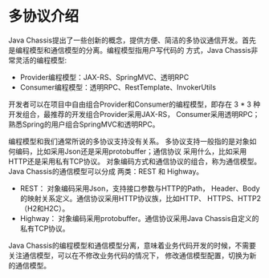 # 多协议介绍

Java Chassis提出了一些创新的概念，提供方便、简洁的多协议通信开发。首先是编程模型和通信模型的分离。编程模型指用户写代码的
方式，Java Chassis非常灵活的编程模型: 

* Provider编程模型：JAX-RS、SpringMVC、透明RPC
* Consumer编程模型：透明RPC、RestTemplate、InvokerUtils

开发者可以在项目中自由组合Provider和Consumer的编程模型，即存在 3 * 3 种开发组合，最推荐的开发组合Provider采用JAX-RS，
Consumer采用透明RPC；熟悉Spring的用户组合SpringMVC和透明RPC。 

编程模型和我们通常所说的多协议支持没有关系。 多协议支持一般指的是对象如何编码，比如采用Json还是采用protobuffer；通信协议
采用什么，比如采用HTTP还是采用私有TCP协议。 对象编码方式和通信协议的组合，称为通信模型。 Java Chassis的通信模型可以分成
两类：REST 和 Highway。 

* REST： 对象编码采用Json，支持接口参数与HTTP的Path， Header、Body的映射关系定义。通信协议采用HTTP协议族，比如HTTP、
  HTTPS、HTTP2（H2和H2C）。 
* Highway： 对象编码采用protobuffer。通信协议采用Java Chassis自定义的私有TCP协议。 

Java Chassis的编程模型和通信模型分离，意味着业务代码开发的时候，不需要关注通信模型，可以在不修改业务代码的情况下，
修改通信模型配置，切换为新的通信模型。 
